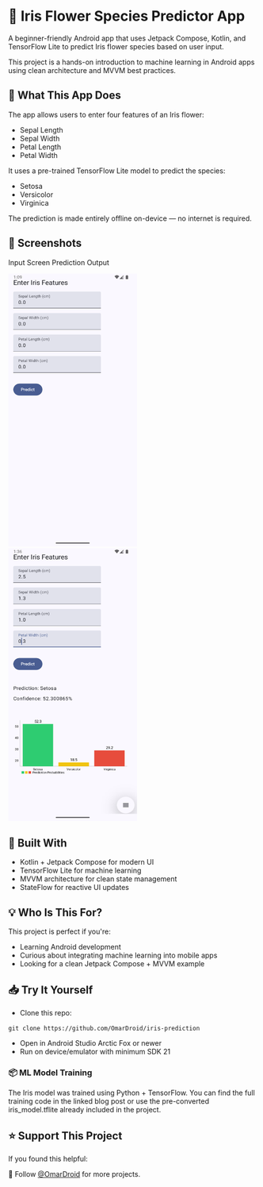 # 🌸 Iris Flower Species Predictor App
A beginner-friendly Android app that uses Jetpack Compose, Kotlin, and TensorFlow Lite to predict Iris flower species based on user input.

This project is a hands-on introduction to machine learning in Android apps using clean architecture and MVVM best practices.

## 🚀 What This App Does
The app allows users to enter four features of an Iris flower:

* Sepal Length
* Sepal Width
* Petal Length
* Petal Width

It uses a pre-trained TensorFlow Lite model to predict the species:

* Setosa
* Versicolor
* Virginica

The prediction is made entirely offline on-device — no internet is required.

## 📸 Screenshots
Input Screen	Prediction Output

<img src="https://github.com/OmarDroid/iris-prediction/blob/main/IrisPrediction1.png"  width="260" height="550"> <img src="https://github.com/OmarDroid/iris-prediction/blob/main/IrisPrediction2.png"  width="260" height="550">

## 🧠 Built With

* Kotlin + Jetpack Compose for modern UI
* TensorFlow Lite for machine learning
* MVVM architecture for clean state management
* StateFlow for reactive UI updates
  
## 💡 Who Is This For?
This project is perfect if you're:

* Learning Android development
* Curious about integrating machine learning into mobile apps
* Looking for a clean Jetpack Compose + MVVM example

## 📥 Try It Yourself
* Clone this repo:
```
git clone https://github.com/OmarDroid/iris-prediction
```
* Open in Android Studio Arctic Fox or newer
* Run on device/emulator with minimum SDK 21

### 📦 ML Model Training
The Iris model was trained using Python + TensorFlow.
You can find the full training code in the linked blog post or use the pre-converted iris_model.tflite already included in the project.

## ⭐ Support This Project
If you found this helpful:

👤 Follow [@OmarDroid](https://github.com/OmarDroid) for more projects.

